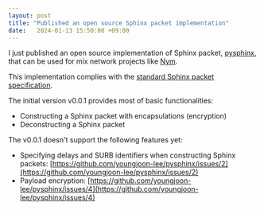 ```yaml
---
layout: post
title: "Published an open source Sphinx packet implementation"
date:   2024-01-13 15:50:00 +09:00
---
```


I just published an open source implementation of Sphinx packet, [pysphinx](https://pypi.org/project/pysphinx/), that can be used for mix network projects like [Nym](https://github.com/nymtech/nym).

This implementation complies with the [standard Sphinx packet specification](https://cypherpunks.ca/~iang/pubs/Sphinx_Oakland09.pdf).

The initial version v0.0.1 provides most of basic functionalities:
- Constructing a Sphinx packet with encapsulations (encryption)
- Deconstructing a Sphinx packet

The v0.0.1 doesn't support the following features yet:
- Specifying delays and SURB identifiers when constructing Sphinx packets: [https://github.com/youngjoon-lee/pysphinx/issues/2](https://github.com/youngjoon-lee/pysphinx/issues/2)
- Payload encryption: [https://github.com/youngjoon-lee/pysphinx/issues/4](https://github.com/youngjoon-lee/pysphinx/issues/4)
